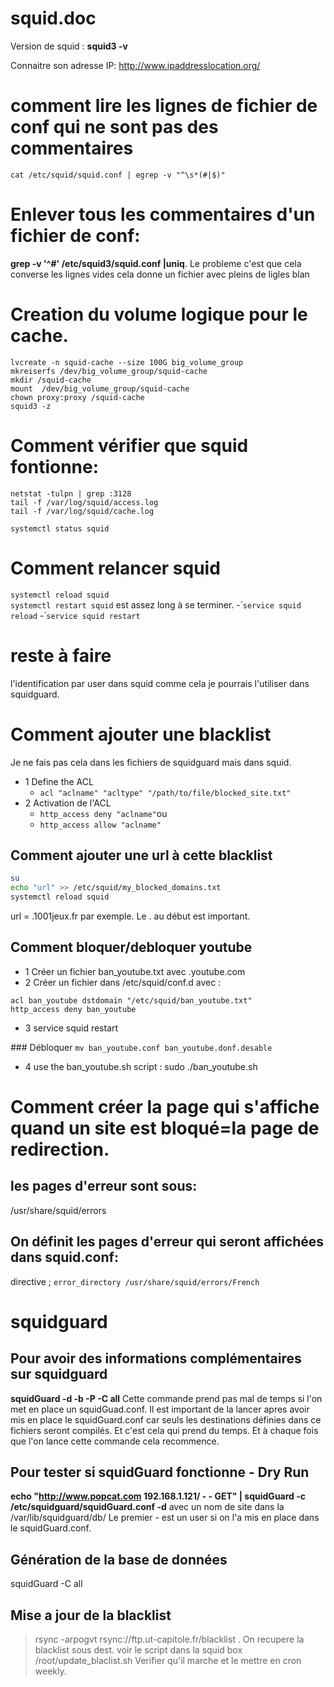 # squid.doc
Version de squid : **squid3 -v**

Connaitre son adresse IP: http://www.ipaddresslocation.org/

# comment lire les lignes de fichier de conf qui ne sont pas des commentaires
`cat /etc/squid/squid.conf | egrep -v "^\s*(#|$)"`

# Enlever tous les commentaires d'un fichier de conf:
**grep -v '^#' /etc/squid3/squid.conf |uniq**. Le probleme c'est que cela converse les lignes vides cela donne un fichier avec pleins de ligles blan

# Creation du volume logique pour le cache.
```
lvcreate -n squid-cache --size 100G big_volume_group
mkreiserfs /dev/big_volume_group/squid-cache
mkdir /squid-cache
mount  /dev/big_volume_group/squid-cache
chown proxy:proxy /squid-cache
squid3 -z
```
# Comment vérifier que squid fontionne:
```
netstat -tulpn | grep :3128
tail -f /var/log/squid/access.log
tail -f /var/log/squid/cache.log
```
`systemctl status squid`

# Comment relancer squid 
`systemctl reload squid`  
`systemctl restart squid` est assez long à se terminer.
-̀ `service squid reload`
-̀ `service squid restart`


# reste à faire 
l'identification par user dans squid comme cela je pourrais l'utiliser dans squidguard.

# Comment ajouter une blacklist
Je ne fais pas cela dans les fichiers de squidguard mais dans squid. 

- 1 Define the ACL
	- `acl "aclname" "acltype" "/path/to/file/blocked_site.txt"`
- 2 Activation de l'ACL
	- `http_access deny "aclname"`ou 
	- `http_access allow "aclname"`
	
## Comment ajouter une url à cette blacklist
```bash
su 
echo "url" >> /etc/squid/my_blocked_domains.txt
systemctl reload squid
```
url = .1001jeux.fr par exemple. Le . au début est important.

## Comment bloquer/debloquer youtube
- 1 Créer un fichier ban_youtube.txt avec .youtube.com
- 2 Créer un fichier dans /etc/squid/conf.d avec :
```
acl ban_youtube dstdomain "/etc/squid/ban_youtube.txt"
http_access deny ban_youtube
```
- 3 service squid restart 

### Débloquer 
`mv ban_youtube.conf ban_youtube.donf.desable`

- 4 use the ban_youtube.sh script : sudo ./ban_youtube.sh 

# Comment créer la page qui s'affiche quand un site est bloqué=la page de redirection.
## les pages d'erreur sont sous:
/usr/share/squid/errors 
## On définit les pages d'erreur qui seront affichées dans squid.conf:
directive ; `error_directory /usr/share/squid/errors/French`

# squidguard	
## Pour avoir des informations complémentaires sur squidguard
**squidGuard -d -b -P -C all**
Cette commande prend pas mal de temps si l'on met en place un squidGuad.conf.
Il est important de la lancer apres avoir mis en place le squidGuard.conf car seuls les destinations définies dans ce fichiers seront compilés. Et c'est cela qui prend du temps. Et à chaque fois que l'on lance cette commande cela recommence.

## Pour tester si squidGuard fonctionne - Dry Run
**echo "http://www.popcat.com 192.168.1.121/ - - GET" | squidGuard -c /etc/squidguard/squidGuard.conf -d**
avec un nom de site dans la /var/lib/squidguard/db/
Le premier - est un user si on l'a mis en place dans le squidGuard.conf.

## Génération de la base de données
squidGuard -C all

## Mise a jour de la blacklist
> rsync -arpogvt rsync://ftp.ut-capitole.fr/blacklist .
On recupere la blacklist sous dest.
voir le script dans la squid box /root/update_blaclist.sh
Verifier qu'il marche et le mettre en cron weekly.
